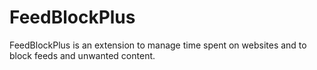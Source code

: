 # FeedBlockPlus
FeedBlockPlus is an extension to manage time spent on websites and to block feeds and unwanted content.
